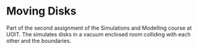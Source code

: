 # Moving Disks
Part of the second assignment of the Simulations and Modelling course at UOIT.  The simulates disks in a vacuum enclosed room colliding with each other and the boundaries. 
